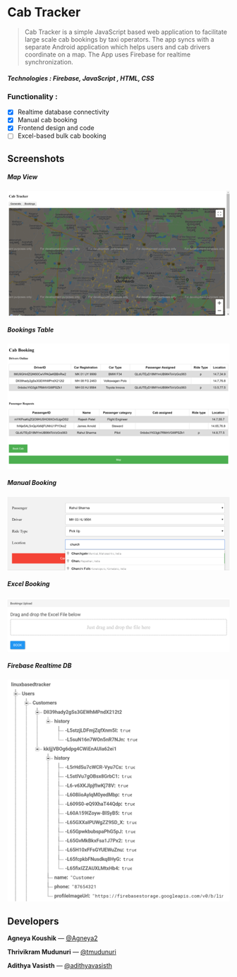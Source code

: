 # Cab Tracker 

> Cab Tracker is a simple JavaScript based web application to facilitate large scale cab bookings by taxi operators.
The app syncs with a separate Android application which helps users and cab drivers coordinate on a map. The App uses Firebase for realtime synchronization.
 
##### **Technologies** : Firebase, JavaScript , HTML, CSS

### Functionality :

 - [x] Realtime database connectivity
 - [x] Manual cab booking
 - [x] Frontend design and code
 - [ ] Excel-based bulk cab booking

## Screenshots
##### Map View
![Map View](/README/01_Map.PNG)
##### Bookings Table
![Bookings Table](/README/02_Bookings.PNG)

##### Manual Booking
![Manual Booking](/README/03_BookModal.PNG)

##### Excel Booking
![Excel Booking](/README/04_ExcelBook.PNG)

##### Firebase Realtime DB
![Firebase DB](/README/05_Firebase.PNG)

## Developers

**Agneya Koushik** — [@Agneya2](https://github.com/Agneya2)

**Thrivikram Mudunuri** — [@tmudunuri](https://github.com/tmudunuri)

**Adithya Vasisth** — [@adithyavasisth](https://github.com/adithyavasisth)
